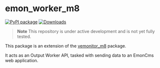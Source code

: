 # emon_worker_m8

[![PyPI package](https://img.shields.io/pypi/v/vemonitor_m8.svg)](https://pypi.org/project/emon_worker_m8/)
[![Downloads](https://static.pepy.tech/badge/emon_worker_m8)](https://pepy.tech/project/emon_worker_m8)

> **Note**
> This repository is under active development and is not yet fully tested.

This package is an extension of the [vemonitor_m8](https://github.com/vemonitor/vemonitor_m8) package.

It acts as an Output Worker API, tasked with sending data to an EmonCms web application.
